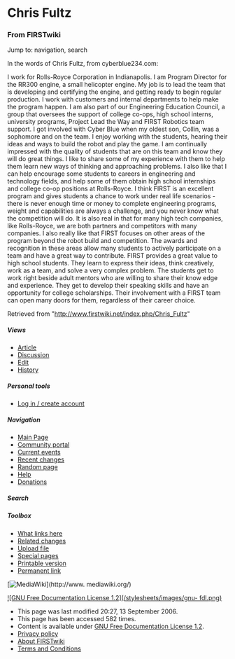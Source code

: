 # Chris Fultz

### From FIRSTwiki

Jump to: navigation, search

In the words of Chris Fultz, from cyberblue234.com:

I work for Rolls-Royce Corporation in Indianapolis. I am Program Director for
the RR300 engine, a small helicopter engine. My job is to lead the team that
is developing and certifying the engine, and getting ready to begin regular
production. I work with customers and internal departments to help make the
program happen. I am also part of our Engineering Education Council, a group
that oversees the support of college co-ops, high school interns, university
programs, Project Lead the Way and FIRST Robotics team support. I got involved
with Cyber Blue when my oldest son, Collin, was a sophomore and on the team. I
enjoy working with the students, hearing their ideas and ways to build the
robot and play the game. I am continually impressed with the quality of
students that are on this team and know they will do great things. I like to
share some of my experience with them to help them learn new ways of thinking
and approaching problems. I also like that I can help encourage some students
to careers in engineering and technology fields, and help some of them obtain
high school internships and college co-op positions at Rolls-Royce. I think
FIRST is an excellent program and gives students a chance to work under real
life scenarios - there is never enough time or money to complete engineering
programs, weight and capabilities are always a challenge, and you never know
what the competition will do. It is also real in that for many high tech
companies, like Rolls-Royce, we are both partners and competitors with many
companies. I also really like that FIRST focuses on other areas of the program
beyond the robot build and competition. The awards and recognition in these
areas allow many students to actively participate on a team and have a great
way to contribute. FIRST provides a great value to high school students. They
learn to express their ideas, think creatively, work as a team, and solve a
very complex problem. The students get to work right beside adult mentors who
are willing to share their know edge and experience. They get to develop their
speaking skills and have an opportunity for college scholarships. Their
involvement with a FIRST team can open many doors for them, regardless of
their career choice.

Retrieved from "<http://www.firstwiki.net/index.php/Chris_Fultz>"

##### Views

  * [Article](/index.php/Chris_Fultz)
  * [Discussion](/index.php?title=Talk:Chris_Fultz&action=edit)
  * [Edit](/index.php?title=Chris_Fultz&action=edit)
  * [History](/index.php?title=Chris_Fultz&action=history)

##### Personal tools

  * [Log in / create account](/index.php?title=Special:Userlogin&returnto=Chris_Fultz)

[](/index.php/Main_Page "Main Page" )

##### Navigation

  * [Main Page](/index.php/Main_Page)
  * [Community portal](/index.php/FIRSTwiki:Community_portal)
  * [Current events](/index.php/Current_events)
  * [Recent changes](/index.php/Special:Recentchanges)
  * [Random page](/index.php/Special:Random)
  * [Help](/index.php/FIRSTwiki:Help)
  * [Donations](/index.php/FIRSTwiki:Site_support)

##### Search



##### Toolbox

  * [What links here](/index.php/Special:Whatlinkshere/Chris_Fultz)
  * [Related changes](/index.php/Special:Recentchangeslinked/Chris_Fultz)
  * [Upload file](/index.php/Special:Upload)
  * [Special pages](/index.php/Special:Specialpages)
  * [Printable version](/index.php?title=Chris_Fultz&printable=yes)
  * [Permanent link](/index.php?title=Chris_Fultz&oldid=50080)

[![MediaWiki](/skins/common/images/poweredby_mediawiki_88x31.png)](http://www.
mediawiki.org/)

[![GNU Free Documentation License 1.2](/stylesheets/images/gnu-
fdl.png)](http://www.gnu.org/copyleft/fdl.html)

  * This page was last modified 20:27, 13 September 2006.
  * This page has been accessed 582 times.
  * Content is available under [GNU Free Documentation License 1.2](http://www.gnu.org/copyleft/fdl.html "http://www.gnu.org/copyleft/fdl.html" ).
  * [Privacy policy](/index.php/FIRSTwiki:Privacy_policy "FIRSTwiki:Privacy policy" )
  * [About FIRSTwiki](/index.php/FIRSTwiki:About "FIRSTwiki:About" )
  * [Terms and Conditions](/index.php/FIRSTwiki:Terms_and_conditions "FIRSTwiki:Terms and conditions" )

